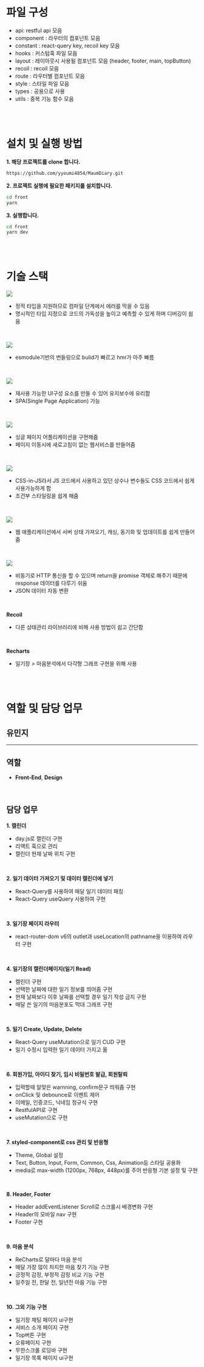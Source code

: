 # 파일 구성

-   api: restful api 모음
-   component : 라우터의 컴포넌트 모음
-   constant : react-query key, recoil key 모음
-   hooks : 커스텀훅 파일 모음
-   layout : 레이아웃시 사용될 컴포넌트 모음 (header, footer, main, topButton)
-   recoil : recoil 모음
-   route : 라우터별 컴포넌트 모음
-   style : 스타일 파일 모음
-   types : 공용으로 사용
-   utils : 중복 기능 함수 모음

<br><br>

# 설치 및 실행 방법

**1. 해당 프로젝트를 clone 합니다.**

```bash
https://github.com/yyoumi4854/MaumDiary.git
```

**2. 프로젝트 실행에 필요한 패키지를 설치합니다.**

```bash
cd front
yarn
```

**3. 실행합니다.**

```bash
cd front
yarn dev
```

<br><br>

# 기술 스택

<img src="https://img.shields.io/badge/TypeScript-3178C6?style=for-the-badge&logo=TypeScript&logoColor=white"><br>

-   정적 타입을 지원하므로 컴파일 단계에서 에러를 막을 수 있음
-   명시적인 타입 지정으로 코드의 가독성을 높이고 예측할 수 있게 하며 디버깅이 쉽움

<br>

<img src="https://img.shields.io/badge/Vite-646CFF?style=for-the-badge&logo=Vite&logoColor=white"><br>

-   esmodule기반의 번들링으로 bulid가 빠르고 hmr가 아주 빠름

<br>

<img src="https://img.shields.io/badge/React-61DAFB?style=for-the-badge&logo=React&logoColor=black"><br>

-   재사용 가능한 UI구성 요소를 만들 수 있어 유지보수에 유리함
-   SPA(Single Page Application) 가능

<br>

<img src="https://img.shields.io/badge/React Router-CA4245?style=for-the-badge&logo=React Router&logoColor=white"><br>

-   싱글 페이지 어플리케이션을 구현해줌
-   페이지 이동시에 새로고침이 없는 웹서비스를 만들어줌

<br>

<img src="https://img.shields.io/badge/styled components-DB7093?style=for-the-badge&logo=styled components&logoColor=white"><br>

-   CSS-in-JS라서 JS 코드에서 사용하고 있던 상수나 변수들도 CSS 코드에서 쉽게 사용가능하게 함
-   조건부 스타일링을 쉽게 해줌

<br>

<img src="https://img.shields.io/badge/React Query-FF4154?style=for-the-badge&logo=React Query&logoColor=white"><br>

-   웹 애플리케이션에서 서버 상태 가져오기, 캐싱, 동기화 및 업데이트를 쉽게 만들어줌

<br>

<img src="https://img.shields.io/badge/Axios-5A29E4?style=for-the-badge&logo=Axios&logoColor=white"><br>

-   비동기로 HTTP 통신을 할 수 있으며 return을 promise 객체로 해주기 때문에 response 데이터를 다루기 쉬움
-   JSON 데이터 자동 변환

<br>

**Recoil**

-   다른 상태관리 라이브러리에 비해 사용 방법이 쉽고 간단함

<br>

**Recharts**

-   일기장 > 마음분석에서 다각형 그래프 구현을 위해 사용

<br><br>

# 역할 및 담당 업무

## **유민지**

---

## 역할

-   **Front-End**, **Design**

<br>

## 담당 업무

**1. 캘린더**

-   day.js로 캘린더 구현
-   리액트 훅으로 관리
-   캘린더 현재 날짜 위치 구현

<br>

**2. 일기 데이터 가져오기 및 데이터 캘린더에 넣기**

-   React-Query를 사용하여 매달 일기 데이터 패칭
-   React-Query useQuery 사용하여 구현

<br>

**3. 일기장 페이지 라우터**

-   react-router-dom v6의 outlet과 useLocation의 pathname을 이용하여 라우터 구현

<br>

**4. 일기장의 캘린더페이지(일기 Read)**

-   캘린더 구현
-   선택한 날짜에 대한 일기 정보를 띄어줌 구현
-   현재 날짜보다 이후 날짜를 선택할 경우 일기 작성 금지 구현
-   매달 쓴 일기의 마음분포도 막대 그래프 구현

<br>

**5. 일기 Create, Update, Delete**

-   React-Query useMutation으로 일기 CUD 구현
-   일기 수정시 입력한 일기 데이터 가지고 옮

<br>

**6. 회원가입, 아이디 찾기, 임시 비밀번호 발급, 회원탈퇴**

-   입력할때 알맞은 warnning, confirm문구 띄워줌 구현
-   onClick 및 debounce로 이벤트 제어
-   이메일, 인증코드, 닉네임 정규식 구현
-   RestfulAPI로 구현
-   useMutation으로 구현

<br>

**7. styled-component로 css 관리 및 반응형**

-   Theme, Global 설정
-   Text, Button, Input, Form, Common, Css, Animation등 스타일 공용화
-   media로 max-width (1200px, 768px, 448px)를 주어 반응형 기본 설정 및 구현

<br>

**8. Header, Footer**

-   Header addEventListener Scroll로 스크롤시 배경변화 구현
-   Header의 모바일 nav 구현
-   Footer 구현

<br>

**9. 마음 분석**

-   ReCharts로 달마다 마음 분석
-   매달 가장 많이 차지한 마음 찾기 기능 구현
-   긍정적 감정, 부정적 감정 비교 기능 구현
-   일주일 전, 한달 전, 일년전 마음 기능 구현

<br>

**10. 그외 기능 구현**

-   일기장 채팅 페이지 ui구현
-   서비스 소개 페이지 구현
-   Top버튼 구현
-   오류페이지 구현
-   무한스크롤 로딩바 구현
-   일기장 목록 페이지 ui구현
